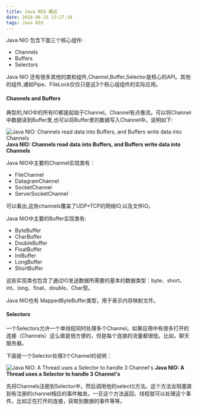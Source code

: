 ```yaml
---
title: Java NIO 概述
date: 2016-06-25 13:27:34
tags: Java NIO
---
```


Java NIO 包含下面三个核心组件:

- Channels
- Buffers
- Selectors
    
Java NIO 还有很多其他的类和组件,Channel,Buffer,Selector是核心的API。其他的组件,诸如Pipe、FileLock仅仅只是这3个核心组组件的实际应用。

#### Channels  and Buffers

典型的,NIO中的所有IO都是起始于Channel。Channel有点像流。可以将Channel中数据读到Buffer里,也可以将Buffer里的数据写入Channel中。说明如下:

![Java NIO: Channels read data into Buffers, and Buffers write data into Channels](http://tutorials.jenkov.com/images/java-nio/overview-channels-buffers.png)
**Java NIO: Channels read data into Buffers, and Buffers write data into Channels**

Java NIO中主要的Channel实现类有：

- FileChannel
- DatagramChannel
- SocketChannel
- ServerSocketChannel

可以看出,这些channels覆盖了UDP+TCP的网络IO,以及文件IO。

Java NIO中主要的Buffer实现类有:

- ByteBuffer
- CharBuffer
- DoubleBuffer
- FloatBuffer
- IntBuffer
- LongBuffer
- ShortBuffer

这些实现类也包含了通过IO发送数据所需要的基本的数据类型：byte、short、int、long、float、double、Char型。

Java NIO也有 MappedByteBuffer类型，用于表示内存映射文件。

#### Selectors

一个Selectors允许一个单线程同时处理多个Channel。如果应用中有很多打开的连接（Channels）这么做是很方便的，但是每个连接的流量都很低。比如，聊天服务器。

下面是一个Selector处理3个Channel的说明：

![Java NIO: A Thread uses a Selector to handle 3 Channel's](http://tutorials.jenkov.com/images/java-nio/overview-selectors.png)
**Java NIO: A Thread uses a Selector to handle 3 Channel's**

先将Channels注册到Selector中，然后调用他的select()方法。这个方法会阻塞直到有注册的channel相应的事件触发。一旦这个方法返回，线程就可以处理这个事件。比如正在打开的连接，获取到数据的事件等等。














